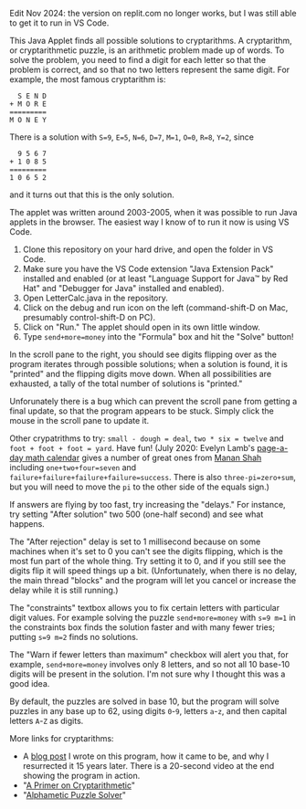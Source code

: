 Edit Nov 2024: the version on replit.com no longer works, but I was still able to get it to run in VS Code.

This Java Applet finds all possible solutions to cryptarithms. A cryptarithm,
or cryptarithmetic puzzle, is an arithmetic problem made up of words. To solve
the problem, you need to find a digit for each letter so that the problem is
correct, and so that no two letters represent the same digit. For example,
the most famous cryptarithm is:

```
  S E N D
+ M O R E
=========
M O N E Y
```

There is a solution with `S=9`, `E=5`, `N=6`, `D=7`, `M=1`, `O=0`, `R=8`, `Y=2`, since

```he 
  9 5 6 7
+ 1 0 8 5
=========
1 0 6 5 2
```

and it turns out that this is the only solution.

The applet was written around 2003-2005, when it was possible to run Java
applets in the browser. The easiest way I know of to run it now is using
VS Code.

1. Clone this repository on your hard drive, and open the folder in VS Code.
1. Make sure you have the VS Code extension "Java Extension Pack" installed
   and enabled (or at least "Language Support for Java™ by Red Hat" and
   "Debugger for Java" installed and enabled).
1. Open LetterCalc.java in the repository.
1. Click on the debug and run icon on the left (command-shift-D on Mac,
   presumably control-shift-D on PC).
1. Click on "Run." The applet should open in its own little window.
1. Type `send+more=money` into the "Formula" box and hit the "Solve" button!

In the scroll pane to the right, you should see digits flipping over as the program
iterates through possible solutions; when a solution is found, it is "printed"
and the flipping digits move down. When all possibilities are exhausted, a
tally of the total number of solutions is "printed."

Unforunately there is a bug which can prevent the scroll pane from getting a
final update, so that the program appears to be stuck. Simply click the mouse
in the scroll pane to update it.

Other crypatrithms to try: `small - dough = deal`, `two * six = twelve`
and `foot + foot + foot = yard`. Have fun! (July 2020: Evelyn Lamb's
[page-a-day math calendar](https://bookstore.ams.org/mbk-128) gives a number
of great ones from [Manan Shah](http://mathmisery.com/) including
`one+two+four=seven` and `failure+failure+failure+failure=success`.
There is also `three-pi=zero+sum`, but you will need to move the `pi`
to the other side of the equals sign.)

If answers are flying by too fast, try increasing the "delays." For
instance, try setting "After solution" two 500 (one-half second) and
see what happens.

The "After rejection" delay is set to 1 millisecond because on some
machines when it's set to 0 you can't see the digits flipping, which is the
most fun part of the whole thing. Try setting it to 0, and if you still see
the digits flip it will speed things up a bit. (Unfortunately, when there is
no delay, the main thread "blocks" and the program will let you cancel or
increase the delay while it is still running.)

The "constraints" textbox allows you to fix certain letters with particular digit
values. For example solving the puzzle `send+more=money` with `s=9 m=1` in the
constraints box finds the solution faster and with many fewer tries; putting
`s=9 m=2` finds no solutions.

The "Warn if fewer letters than maximum" checkbox will alert you that, for
example, `send+more=money` involves only 8 letters, and so not all 10 base-10
digits will be present in the solution. I'm not sure why I thought this was
a good idea.

By default, the puzzles are solved in base 10, but the program will solve
puzzles in any base up to 62, using digits `0`-`9`, letters `a`-`z`, and then capital
letters `A`-`Z` as digits.

More links for cryptarithms:

- A [blog post](https://nat.familykuhn.net/2020/01/cryptarithm/) I wrote on this program, 
  how it came to be, and why I resurrected it 15 years later. There is a 20-second video 
  at the end showing the program in action. 
- "[A Primer on Cryptarithmetic](http://cryptarithms.awardspace.us/primer.html)"
- "[Alphametic Puzzle Solver](http://www.tkcs-collins.com/truman/alphamet/alpha_solve.shtml)"
